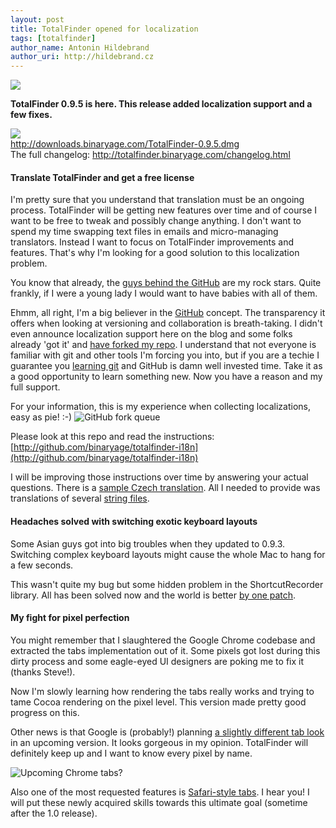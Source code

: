 ```yaml
---
layout: post
title: TotalFinder opened for localization
tags: [totalfinder]
author_name: Antonin Hildebrand
author_uri: http://hildebrand.cz
---
```


<img src="{{site.url}}/base/img/icons/totalfinder-64.png" class="intro-icon"/>

**TotalFinder 0.9.5 is here. This release added localization support and a few fixes.**

<div class="blog-download">
    <a class="download-link" href="http://downloads.binaryage.com/TotalFinder-0.9.5.dmg"><img src="{{site.url}}/base/img/small-download-button.png"/><div>http://downloads.binaryage.com/TotalFinder-0.9.5.dmg</div></a>
    <div class="download-note">The full changelog: <a href="http://totalfinder.binaryage.com/changelog.html">http://totalfinder.binaryage.com/changelog.html</a></div>
</div>

#### Translate TotalFinder and get a free license

I'm pretty sure that you understand that translation must be an ongoing process. TotalFinder will be getting new features over time and of course I want to be free to tweak and possibly change anything. I don't want to spend my time swapping text files in emails and micro-managing translators. Instead I want to focus on TotalFinder improvements and features. That's why I'm looking for a good solution to this localization problem.

You know that already, the [guys behind the GitHub](http://github.com/github) are my rock stars. Quite frankly, if I were a young lady I would want to have babies with all of them.

Ehmm, all right, I'm a big believer in the [GitHub](http://github.com/binaryage) concept. The transparency it offers when looking at versioning and collaboration is breath-taking. I didn't even announce localization support here on the blog and some folks already 'got it' and [have forked my repo](http://github.com/binaryage/totalfinder-i18n/network/members). I understand that not everyone is familiar with git and other tools I'm forcing you into, but if you are a techie I guarantee you [learning git](http://progit.org) and GitHub is damn well invested time. Take it as a good opportunity to learn something new. Now you have a reason and my full support.

For your information, this is my experience when collecting localizations, easy as pie! :-)
<img class="clear blog-image-full-border" src="{{site.url}}/images/github-totalfinder-localization-fork-queue.png" title="GitHub fork queue">

Please look at this repo and read the instructions:
[http://github.com/binaryage/totalfinder-i18n](http://github.com/binaryage/totalfinder-i18n)

I will be improving those instructions over time by answering your actual questions. There is a [sample Czech translation](http://github.com/binaryage/totalfinder-i18n/tree/master/plugin/Resources/Czech.lproj). All I needed to provide was translations of
several [string files](http://github.com/binaryage/totalfinder-i18n/blob/master/plugin/Resources/Czech.lproj/Localizable.strings).

#### Headaches solved with switching exotic keyboard layouts

Some Asian guys got into big troubles when they updated to 0.9.3. Switching complex keyboard layouts might cause the whole Mac to hang for a few seconds. 

This wasn't quite my bug but some hidden problem in the ShortcutRecorder library. All has been solved now and the world is better [by one patch](http://code.google.com/p/shortcutrecorder/issues/detail?id=40).

#### My fight for pixel perfection

You might remember that I slaughtered the Google Chrome codebase and extracted the tabs implementation out of it. Some pixels got lost during this dirty process and some eagle-eyed UI designers are poking me to fix it (thanks Steve!).

Now I'm slowly learning how rendering the tabs really works and trying to tame Cocoa rendering on the pixel level. This version made pretty good progress on this. 

Other news is that Google is (probably!) planning [a slightly different tab look](http://blog.chromium.org/2010/06/fresh-coat-of-chrome.html) in an upcoming version. It looks gorgeous in my opinion. TotalFinder will definitely keep up and I want to know every pixel by name.

<img class="clear blog-image" src="{{site.url}}/images/new-chrome-tabs-mockup.png" title="Upcoming Chrome tabs?">

Also one of the most requested features is [Safari-style tabs](http://getsatisfaction.com/binaryage/topics/allow_safari_style_tabs_or_unique_a_style_chrome_tabs_me_not_like). I hear you! I will put these newly acquired skills towards this ultimate goal (sometime after the 1.0 release).